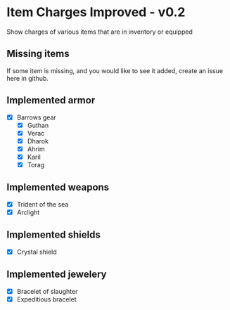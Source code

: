 # Item Charges Improved - v0.2
Show charges of various items that are in inventory or equipped

## Missing items
If some item is missing, and you would like to see it added, create an issue here in github.

## Implemented armor
- [x] Barrows gear
    - [x] Guthan
    - [x] Verac
    - [x] Dharok
    - [x] Ahrim
    - [x] Karil
    - [x] Torag

## Implemented weapons
- [x] Trident of the sea
- [x] Arclight

## Implemented shields
- [x] Crystal shield

## Implemented jewelery
- [x] Bracelet of slaughter
- [x] Expeditious bracelet